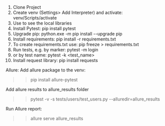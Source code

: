 1. Clone Project
2. Create venv (Settings> Add Interpreter) and activate: venv/Scripts/activate
3. Use <pip list> to see the local libraries
4. Install Pytest: pip install pytest
5. Upgrade pip: python.exe -m pip install --upgrade pip
6. Install requirements: pip install -r requirements.txt
7. To create requirements.txt use: pip freeze > requirements.txt
8. Run tests, e.g. by marker: pytest -m login
9. or by test name: pytest -k <test_name>
10. Install request library: pip install requests

Allure:
Add allure package to the venv:
>>  pip install allure-pytest    

Add allure results to allure_results folder
>> pytest -v -s tests/users/test_users.py --alluredir=allure_results 

Run Allure report:
>> allure serve allure_results 

